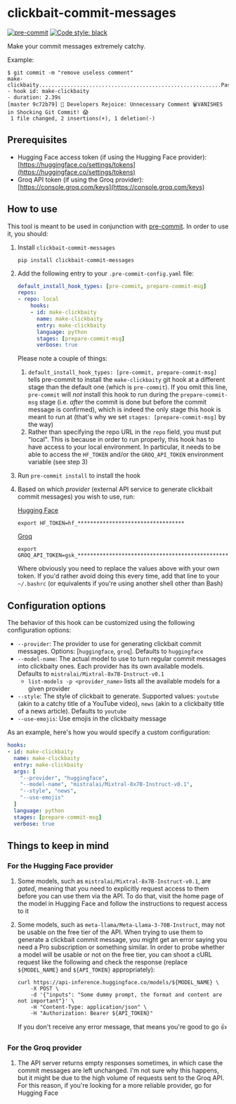 # clickbait-commit-messages
[![pre-commit](https://img.shields.io/badge/pre--commit-enabled-brightgreen?logo=pre-commit)](https://github.com/pre-commit/pre-commit)
[![Code style: black](https://img.shields.io/badge/code%20style-black-000000.svg)](https://github.com/psf/black)

Make your commit messages extremely catchy.

Example:
```
$ git commit -m "remove useless comment"
make-clickbaity..........................................................Passed
- hook id: make-clickbaity
- duration: 2.39s
[master 9c72b79] 🚨 Developers Rejoice: Unnecessary Comment 🗑VANISHES in Shocking Git Commit! 😱
 1 file changed, 2 insertions(+), 1 deletion(-)
```

## Prerequisites
- Hugging Face access token (if using the Hugging Face provider): [https://huggingface.co/settings/tokens](https://huggingface.co/settings/tokens)
- Groq API token (if using the Groq provider): [https://console.groq.com/keys](https://console.groq.com/keys)

## How to use
This tool is meant to be used in conjunction with [pre-commit](https://pre-commit.com/). In order to use it, you should:
1. Install `clickbait-commit-messages`
    ```
    pip install clickbait-commit-messages
    ```
2. Add the following entry to your `.pre-commit-config.yaml` file:
    ```yaml
    default_install_hook_types: [pre-commit, prepare-commit-msg]
    repos:
    - repo: local
        hooks:
        - id: make-clickbaity
          name: make-clickbaity
          entry: make-clickbaity
          language: python
          stages: [prepare-commit-msg]
          verbose: true
    ```
    Please note a couple of things:
    1. `default_install_hook_types: [pre-commit, prepare-commit-msg]` tells pre-commit to install the `make-clickbaity` git hook at a different stage than the default one (which is `pre-commit`). If you omit this line, `pre-commit` will _not_ install this hook to run during the `prepare-commit-msg` stage (i.e. _after_ the commit is done but before the commit message is confirmed), which is indeed the only stage this hook is meant to run at (that's why we set `stages: [prepare-commit-msg]` by the way)
    2. Rather than specifying the repo URL in the `repo` field, you must put "local". This is because in order to run properly, this hook has to have access to your local environment. In particular, it needs to be able to access the `HF_TOKEN` and/or the `GROQ_API_TOKEN` environment variable (see step 3)
3. Run `pre-commit install` to install the hook
4. Based on which _provider_ (external API service to generate clickbait commit messages) you wish to use, run:

   [Hugging Face](https://huggingface.co/docs/api-inference/index)

    ```
    export HF_TOKEN=hf_**********************************
    ```
   [Groq](https://groq.com/)

    ```
    export GROQ_API_TOKEN=gsk_****************************************************
    ```
    Where obviously you need to replace the values above with your own token. If you'd rather avoid doing this every time, add that line to your `~/.bashrc` (or equivalents if you're using another shell other than Bash)

## Configuration options
The behavior of this hook can be customized using the following configuration options:
- `--provider`: The provider to use for generating clickbait commit messages. Options: [`huggingface`, `groq`]. Defaults to `huggingface`
- `--model-name`: The actual model to use to turn regular commit messages into clickbaity ones. Each provider has its own available models. Defaults to `mistralai/Mixtral-8x7B-Instruct-v0.1`
  - `list-models -p <provider_name>` lists all the available models for a given provider
- `--style`: The style of clickbait to generate. Supported values: `youtube` (akin to a catchy title of a YouTube video), `news` (akin to a clickbaity title of a news article). Defaults to `youtube`
- `--use-emojis`: Use emojis in the clickbaity message

As an example, here's how you would specify a custom configuration:
```yaml
hooks:
- id: make-clickbaity
  name: make-clickbaity
  entry: make-clickbaity
  args: [
    "--provider", "huggingface",
    "--model-name", "mistralai/Mixtral-8x7B-Instruct-v0.1",
    "--style", "news",
    "--use-emojis"
  ]
  language: python
  stages: [prepare-commit-msg]
  verbose: true
```

## Things to keep in mind
### For the Hugging Face provider
1. Some models, such as `mistralai/Mixtral-8x7B-Instruct-v0.1`, are _gated_, meaning that you need to explicitly request access to them before you can use them via the API. To do that, visit the home page of the model in Hugging Face and follow the instructions to request access to it

2. Some models, such as `meta-llama/Meta-Llama-3-70B-Instruct`, may not be usable on the free tier of the API. When trying to use them to generate a clickbait commit message, you might get an error saying you need a Pro subscription or something similar.
    In order to probe whether a model will be usable or not on the free tier, you can shoot a cURL request like the following and check the response (replace `${MODEL_NAME}` and `${API_TOKEN}` appropriately):
    ```curl
    curl https://api-inference.huggingface.co/models/${MODEL_NAME} \
        -X POST \
        -d '{"inputs": "Some dummy prompt, the format and content are not important"}' \
        -H "Content-Type: application/json" \
        -H "Authorization: Bearer ${API_TOKEN}"
    ```
    If you don't receive any error message, that means you're good to go 👍

### For the Groq provider
1. The API server returns empty responses sometimes, in which case the commit messages are left unchanged. I'm not sure why this happens, but it might be due to the high volume of requests sent to the Groq API. For this reason, if you're looking for a more reliable provider, go for Hugging Face
